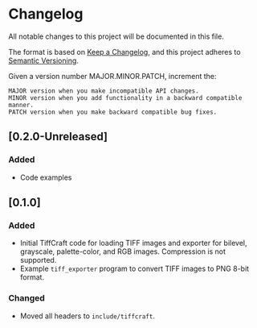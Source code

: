 # Changelog

All notable changes to this project will be documented in this file.

The format is based on [Keep a Changelog](https://keepachangelog.com/en/1.1.0/),
and this project adheres to [Semantic Versioning](https://semver.org/spec/v2.0.0.html).

Given a version number MAJOR.MINOR.PATCH, increment the:

    MAJOR version when you make incompatible API changes.
    MINOR version when you add functionality in a backward compatible manner.
    PATCH version when you make backward compatible bug fixes.

## [0.2.0-Unreleased]

### Added

- Code examples

## [0.1.0]

### Added

- Initial TiffCraft code for loading TIFF images and exporter for bilevel,
  grayscale, palette-color, and RGB images. Compression is not supported.
- Example `tiff_exporter` program to convert TIFF images to PNG 8-bit format.

### Changed

- Moved all headers to `include/tiffcraft`.
